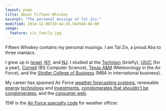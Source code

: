 ```yaml
---
layout: page
title: About Fifteen Whiskey
excerpt: "The personal musings of Tal Ziv."
modified: 2014-12-06T19:44:38.564948-04:00
image:
  feature: ziv_family.jpg
---
```


Fifteen Whiskey contains my personal musings. I am Tal Ziv, a proud Aba to three maniacs.

I grew up in [Israel](http://en.wikipedia.org/wiki/Rehovot), [NY](https://www.google.com/maps/place/Plainview,+NY/data=!4m2!3m1!1s0x89c281e6e8447209:0xacb02419b8d9625e?sa=X&ei=nn6EVIjVEoqSsQS7_YCgCg&ved=0CIIBEPIBMAs), and [NJ](https://www.google.com/maps/place/Ridgewood,+NJ/data=!4m2!3m1!1s0x89c2e4a543a88c39:0x7185a0a5d2697b0?sa=X&ei=t36EVP-_BIu_sQSLo4LwCg&ved=0CIkBEPIBMAs). I studied at the [Technion](http://www.technion.ac.il/en/) (briefly), [UIUC](http://www.ece.illinois.edu/) (for a year), [Cornell](http://www.cs.cornell.edu/) (BS Computer Science), [Texas A&M](http://atmo.tamu.edu/) (Meteorology in the Air Force), and the [Shidler College of Business](http://shidler.hawaii.edu/) (MBA in international business). 

My career has spanned Air Force [weather forecasting systems](http://www.afweather.af.mil/), renewable [energy](https://www.gepower.com/) [technology](http://en.wikipedia.org/wiki/Sopogy) and [investments](http://enerdigm.com/portfolio/), [conglomerates that shouldn't be conglomerates](http://www.bizjournals.com/pacific/news/2012/06/29/matson-split-from-alexander-baldwin.html), and the [consumer web](http://www.seniorreports.com/).


15W is the [Air Force specialty code](http://usmilitary.about.com/library/milinfo/afoffjobs/bl15wx.htm) for weather officer. 



<!-- ## So Simple Theme is all about:

* Responsive templates. Looking good on mobile, tablet, and desktop.
* Gracefully degrading in older browsers. Compatible with Internet Explorer 9+ and all modern browsers.
* Minimal embellishments and subtle animations.
* Optional large feature images for posts and pages.
* [Custom 404 page]({{ site.url }}/404.html) to get you started.
* [Simple site search](https://github.com/christian-fei/Simple-Jekyll-Search)
* Support for Disqus Comments

<a markdown="0" href="{{ site.url }}/theme-setup" class="btn">Install So Simple Theme</a>

[^1]: Example: *domain.com/category-name/post-title* -->
